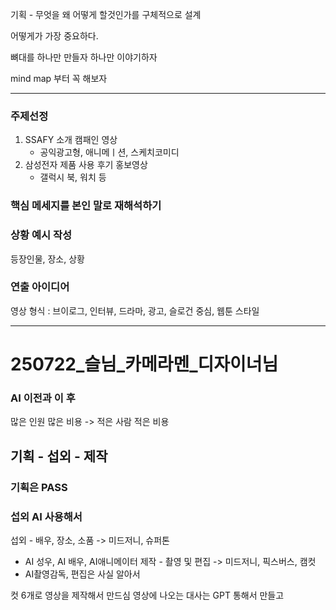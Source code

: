 기획 - 무엇을 왜 어떻게 할것인가를 구체적으로 설계

어떻게가 가장 중요하다.

뼈대를 하나만 만들자 하나만 이야기하자

mind map 부터 꼭 해보자

---
### 주제선정
1. SSAFY 소개 캠패인 영상
    - 공익광고형, 애니메ㅣ션, 스케치코미디
2. 삼성전자 제품 사용 후기 홍보영상
    - 갤럭시 북, 워치 등

### 핵심 메세지를 본인 말로 재해석하기

### 상황 예시 작성
등장인물, 장소, 상황

### 연출 아이디어
영상 형식 : 브이로그, 인터뷰, 드라마, 광고, 슬로건 중심, 웹툰 스타일

---
# 250722_슬님_카메라멘_디자이너님

### AI 이전과 이 후
많은 인원 많은 비용 -> 적은 사람 적은 비용

## 기획 - 섭외 - 제작
### 기획은 PASS
### 섭외 AI 사용해서
섭외 - 배우, 장소, 소품 -> 미드저니, 슈퍼톤
- AI 성우, AI 배우, AI애니메이터
제작 - 촬영 및 편집 -> 미드저니, 픽스버스, 캠컷
- AI촬영감독, 편집은 사실 알아서

컷 6개로 영상을 제작해서 만드심
영상에 나오는 대사는 GPT 통해서 만들고
